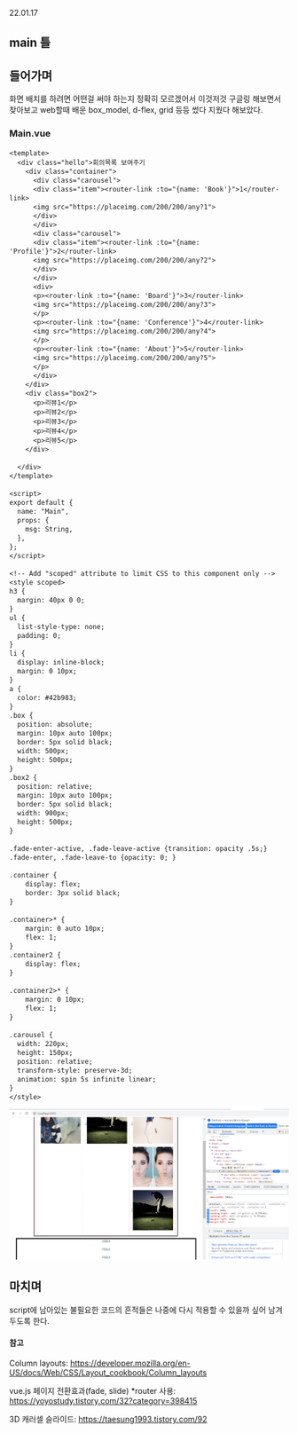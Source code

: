 22.01.17

## main 틀

## 들어가며

화면 배치를 하려면 어떤걸 써야 하는지 정확히 모르겠어서 이것저것 구글링 해보면서 찾아보고 web할때 배운 box_model, d-flex, grid 등등 썼다 지웠다 해보았다.



### Main.vue

```
<template>
  <div class="hello">회의목록 보여주기
    <div class="container">
      <div class="carousel">
      <div class="item"><router-link :to="{name: 'Book'}">1</router-link>
      <img src="https://placeimg.com/200/200/any?1">
      </div>
      </div>
      <div class="carousel">
      <div class="item"><router-link :to="{name: 'Profile'}">2</router-link>
      <img src="https://placeimg.com/200/200/any?2">
      </div>
      </div>
      <div>
      <p><router-link :to="{name: 'Board'}">3</router-link>
      <img src="https://placeimg.com/200/200/any?3">
      </p>
      <p><router-link :to="{name: 'Conference'}">4</router-link>
      <img src="https://placeimg.com/200/200/any?4">
      </p>
      <p><router-link :to="{name: 'About'}">5</router-link>
      <img src="https://placeimg.com/200/200/any?5">
      </p>
      </div>
    </div>
    <div class="box2">
      <p>리뷰1</p>
      <p>리뷰2</p>
      <p>리뷰3</p>
      <p>리뷰4</p>
      <p>리뷰5</p>
    </div>

  </div>
</template>

<script>
export default {
  name: "Main",
  props: {
    msg: String,
  },
};
</script>

<!-- Add "scoped" attribute to limit CSS to this component only -->
<style scoped>
h3 {
  margin: 40px 0 0;
}
ul {
  list-style-type: none;
  padding: 0;
}
li {
  display: inline-block;
  margin: 0 10px;
}
a {
  color: #42b983;
}
.box {
  position: absolute;
  margin: 10px auto 100px;
  border: 5px solid black;
  width: 500px;
  height: 500px;
}
.box2 {
  position: relative;
  margin: 10px auto 100px;
  border: 5px solid black;
  width: 900px;
  height: 500px;
}

.fade-enter-active, .fade-leave-active {transition: opacity .5s;}
.fade-enter, .fade-leave-to {opacity: 0; }

.container {
    display: flex;
    border: 3px solid black;
}

.container>* {
    margin: 0 auto 10px;
    flex: 1;
}
.container2 {
    display: flex;
}

.container2>* {
    margin: 0 10px;
    flex: 1;
}

.carousel {
  width: 220px;
  height: 150px;
  position: relative;
  transform-style: preserve-3d;
  animation: spin 5s infinite linear;
}
</style>

```

![main](main.png)



## 마치며

script에 남아있는 불필요한 코드의 흔적들은 나중에 다시 적용할 수 있을까 싶어 남겨두도록 한다.



#### 참고

Column layouts: https://developer.mozilla.org/en-US/docs/Web/CSS/Layout_cookbook/Column_layouts

vue.js 페이지 전환효과(fade, slide) *router 사용: https://yoyostudy.tistory.com/32?category=398415

3D 캐러셀 슬라이드: https://taesung1993.tistory.com/92
